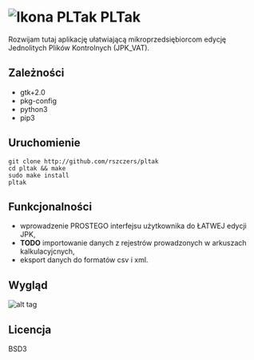 # ![Ikona PLTak](https://raw.githubusercontent.com/rszczers/pltak/master/data/icons/24x24/apps/pltak.png) PLTak

Rozwijam tutaj aplikację ułatwiającą mikroprzedsiębiorcom edycję Jednolitych Plików Kontrolnych (JPK_VAT).

## Zależności
* gtk+2.0
* pkg-config
* python3
* pip3

## Uruchomienie
```
git clone http://github.com/rszczers/pltak
cd pltak && make
sudo make install
pltak
```

## Funkcjonalności
* wprowadzenie PROSTEGO interfejsu użytkownika do ŁATWEJ edycji JPK,
* **TODO**  importowanie danych z rejestrów prowadzonych w arkuszach kalkulacyjcnych,
* eksport danych do formatów csv i xml.

## Wygląd
![alt tag](https://github.com/rszczers/pltak/blob/master/screen.png)

## Licencja
BSD3
